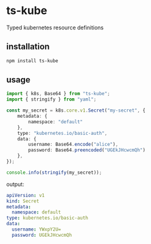 # ts-kube
Typed kubernetes resource definitions

## installation
```bash
npm install ts-kube
```

## usage
```typescript
import { k8s, Base64 } from "ts-kube";
import { stringify } from "yaml";

const my_secret = k8s.core.v1.Secret("my-secret", {
    metadata: {
        namespace: "default"
    },
    type: "kubernetes.io/basic-auth",
    data: {
        username: Base64.encode("alice"),
        password: Base64.preencoded("UGEkJHcwcmQh")
    },
});

console.info(stringify(my_secret));
```
output:
```yaml
apiVersion: v1
kind: Secret
metadata:
  namespace: default
type: kubernetes.io/basic-auth
data:
  username: YWxpY2U=
  password: UGEkJHcwcmQh
```